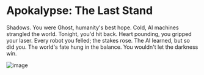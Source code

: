 # Apokalypse: The Last Stand

Shadows. You were Ghost, humanity's best hope. Cold, AI machines strangled the world. Tonight, you'd hit back. Heart pounding, you gripped your laser. Every robot you felled; the stakes rose. The AI learned, but so did you. The world's fate hung in the balance. You wouldn't let the darkness win.

![image](https://github.com/itsHamdySalem/Apokalypse/assets/89861718/09b524c6-9fc1-4d61-868f-9526623714ce)
